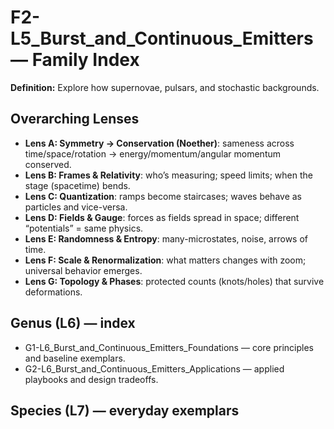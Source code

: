 # F2-L5_Burst_and_Continuous_Emitters — Family Index
**Definition:** Explore how supernovae, pulsars, and stochastic backgrounds.

## Overarching Lenses

- **Lens A: Symmetry -> Conservation (Noether)**: sameness across time/space/rotation → energy/momentum/angular momentum conserved.
- **Lens B: Frames & Relativity**: who’s measuring; speed limits; when the stage (spacetime) bends.
- **Lens C: Quantization**: ramps become staircases; waves behave as particles and vice-versa.
- **Lens D: Fields & Gauge**: forces as fields spread in space; different “potentials” = same physics.
- **Lens E: Randomness & Entropy**: many-microstates, noise, arrows of time.
- **Lens F: Scale & Renormalization**: what matters changes with zoom; universal behavior emerges.
- **Lens G: Topology & Phases**: protected counts (knots/holes) that survive deformations.

## Genus (L6) — index
- G1-L6_Burst_and_Continuous_Emitters_Foundations — core principles and baseline exemplars.
- G2-L6_Burst_and_Continuous_Emitters_Applications — applied playbooks and design tradeoffs.

## Species (L7) — everyday exemplars
